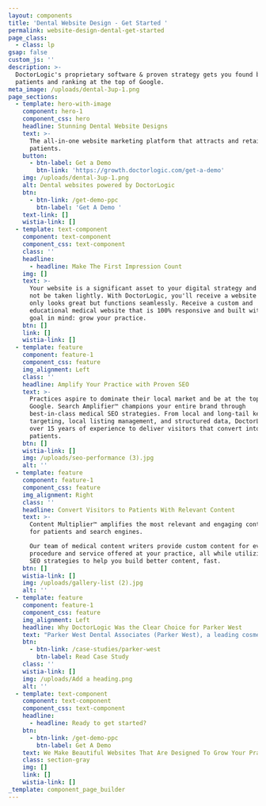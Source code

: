 ```yaml
---
layout: components
title: 'Dental Website Design - Get Started '
permalink: website-design-dental-get-started
page_class:
  - class: lp
gsap: false
custom_js: ''
description: >-
  DoctorLogic's proprietary software & proven strategy gets you found by more
  patients and ranking at the top of Google.
meta_image: /uploads/dental-3up-1.png
page_sections:
  - template: hero-with-image
    component: hero-1
    component_css: hero
    headline: Stunning Dental Website Designs
    text: >-
      The all-in-one website marketing platform that attracts and retains more
      patients. 
    button:
      - btn-label: Get a Demo
        btn-link: 'https://growth.doctorlogic.com/get-a-demo'
    img: /uploads/dental-3up-1.png
    alt: Dental websites powered by DoctorLogic
    btn:
      - btn-link: /get-demo-ppc
        btn-label: 'Get A Demo '
    text-link: []
    wistia-link: []
  - template: text-component
    component: text-component
    component_css: text-component
    class: ''
    headline:
      - headline: Make The First Impression Count
    img: []
    text: >-
      Your website is a significant asset to your digital strategy and should
      not be taken lightly. With DoctorLogic, you'll receive a website that not
      only looks great but functions seamlessly. Receive a custom and
      educational medical website that is 100% responsive and built with one
      goal in mind: grow your practice.
    btn: []
    link: []
    wistia-link: []
  - template: feature
    component: feature-1
    component_css: feature
    img_alignment: Left
    class: ''
    headline: Amplify Your Practice with Proven SEO
    text: >-
      Practices aspire to dominate their local market and be at the top of
      Google. Search Amplifier™ champions your entire brand through
      best-in-class medical SEO strategies. From local and long-tail keyword
      targeting, local listing management, and structured data, DoctorLogic uses
      over 15 years of experience to deliver visitors that convert into
      patients.
    btn: []
    wistia-link: []
    img: /uploads/seo-performance (3).jpg
    alt: ''
  - template: feature
    component: feature-1
    component_css: feature
    img_alignment: Right
    class: ''
    headline: Convert Visitors to Patients With Relevant Content
    text: >-
      Content Multiplier™ amplifies the most relevant and engaging content pages
      for patients and search engines.

      Our team of medical content writers provide custom content for every
      procedure and service offered at your practice, all while utilizing proven
      SEO strategies to help you build better content, fast.
    btn: []
    wistia-link: []
    img: /uploads/gallery-list (2).jpg
    alt: ''
  - template: feature
    component: feature-1
    component_css: feature
    img_alignment: Left
    headline: Why DoctorLogic Was the Clear Choice for Parker West
    text: "Parker West Dental Associates (Parker West), a leading cosmetic dentistry practice in Plano, TX struggled to find the perfect solution to achieve what they wanted most: new patients and practice growth. Since partnering with DoctorLogic, Parker West saw an increase in\_indexed keywords by 935%. Their Before and After Photo Gallery page views increased by 140% and brings in 44.51% of their entire website pageview data.\_"
    btn:
      - btn-link: /case-studies/parker-west
        btn-label: Read Case Study
    class: ''
    wistia-link: []
    img: /uploads/Add a heading.png
    alt: ''
  - template: text-component
    component: text-component
    component_css: text-component
    headline:
      - headline: Ready to get started?
    btn:
      - btn-link: /get-demo-ppc
        btn-label: Get A Demo
    text: We Make Beautiful Websites That Are Designed To Grow Your Practice
    class: section-gray
    img: []
    link: []
    wistia-link: []
_template: component_page_builder
---
```


